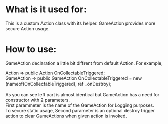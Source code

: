# What is it used for:
This is a custom Action class with its helper.
GameAction provides more secure Action usage.

# How to use:
GameAction declaration a little bit diffrent from default Action.
For example;

Action => public Action<int> OnCollectableTriggered;<br/>
GameAction => public GameAction<int> OnCollectableTriggered = new (nameof(OnCollectableTriggered), ref _onDestroy);<br/>
<br/>
As you can see left part is almost identical but GameAction has a need for constructor with 2 parameters.<br/>
First parammeter is the name of the GameAction for Logging purposes.<br/>
To secure static usage, Second parameter is an optional destroy trigger action to clear GameActions when given action is invoked.
